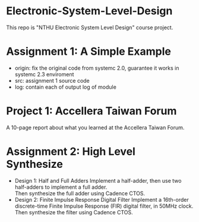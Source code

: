 # Electronic-System-Level-Design
This repo is "NTHU Electronic System Level Design" course project.
# Assignment 1: A Simple Example
- origin:
fix the original code from systemc 2.0, guarantee it works in systemc 2.3 enviroment
- src:
assignment 1 source code
- log:
contain each of output log of module
# Project 1: Accellera Taiwan Forum
A 10-page report about what you learned at the Accellera Taiwan Forum.
# Assignment 2: High Level Synthesize
- Design 1: Half and Full Adders
Implement a half-adder, then use two half-adders to implement a full adder. </br>
Then synthesize the full adder using Cadence CTOS.
- Design 2: Finite Impulse Response Digital Filter
Implement a 16th-order discrete-time Finite Impulse Response (FIR) digital filter, in 50MHz clock.</br> 
Then synthesize the filter using Cadence CTOS.
